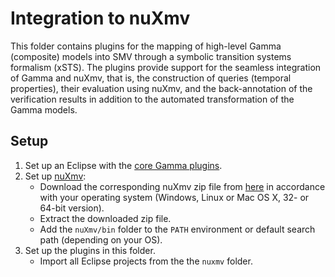 # Integration to nuXmv

This folder contains plugins for the mapping of high-level Gamma (composite) models into SMV through a symbolic transition systems formalism (xSTS). The plugins provide support for the seamless integration of Gamma and nuXmv, that is, the construction of queries (temporal properties), their evaluation using nuXmv, and the back-annotation of the verification results in addition to the automated transformation of the Gamma models.

## Setup

1. Set up an Eclipse with the [core Gamma plugins](../README.md).
2. Set up [nuXmv](https://nuxmv.fbk.eu/):
   - Download the corresponding nuXmv zip file from [here](https://nuxmv.fbk.eu/download.html) in accordance with your operating system (Windows, Linux or Mac OS X, 32- or 64-bit version).
   - Extract the downloaded zip file.
   - Add the `nuXmv/bin` folder to the `PATH` environment or default search path (depending on your OS).
3. Set up the plugins in this folder.
   - Import all Eclipse projects from the the `nuxmv` folder.
